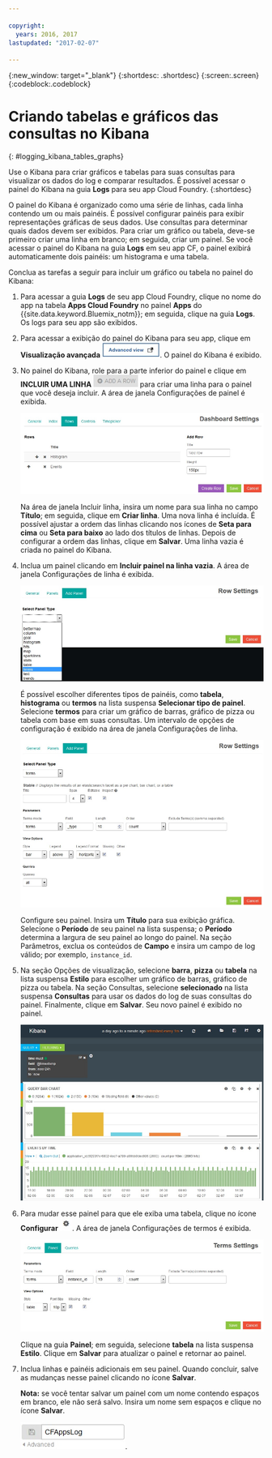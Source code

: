 ```yaml
---

copyright:
  years: 2016, 2017
lastupdated: "2017-02-07"

---
```


<!-- Common attributes used in the template are defined as follows: -->
{:new_window: target="_blank"}
{:shortdesc: .shortdesc}
{:screen:.screen}
{:codeblock:.codeblock}

<!-- Additional task topic: OPTIONAL
This is the template for additional task topics that are needed beyond the basic tasks in the getting started index.md.  As needed, other task topics can be included, with titles such as "Configuring x", "Administering y", "Managing z", etc. This topic is a peer of the getting started index.md in the <servicename>.ditamap. This topic can have one level of children and they also can be referenced in <servicename>.ditamap -->

# Criando tabelas e gráficos das consultas no Kibana
<!-- for example, Uploading your data -->
{: #logging_kibana_tables_graphs}
<!-- Provide an appropriate ID above -->

<!-- The short description section should include a sentence describing why this task is needed. For search engine optimization, include the service long name and "Bluemix". For example: -->

Use o Kibana para criar gráficos e tabelas para suas consultas para visualizar os dados do log e comparar resultados. É possível acessar o painel do Kibana na guia **Logs** para seu app Cloud Foundry.
{:shortdesc}

<!-- Include a sentence to briefly introduce the steps/subtopics. Example: -->
O painel do Kibana é organizado como uma série de linhas, cada linha contendo um ou mais painéis. É possível configurar painéis para exibir representações gráficas de seus dados. Use consultas para determinar quais dados devem ser exibidos. Para criar um gráfico ou tabela, deve-se primeiro criar uma linha em branco; em seguida, criar um painel. Se você acessar o painel do Kibana na guia **Logs** em seu app CF, o painel exibirá automaticamente dois painéis: um histograma e uma tabela.

Conclua as tarefas a seguir para incluir um gráfico ou tabela no painel do Kibana:

1. Para acessar a guia **Logs** de seu app Cloud Foundry, clique no nome do app na tabela **Apps Cloud Foundry** no painel **Apps** do {{site.data.keyword.Bluemix_notm}}; em seguida, clique na guia **Logs**. Os logs para seu app são exibidos.

2. Para acessar a exibição do painel do Kibana para seu app, clique em **Visualização avançada** ![Link de visualização avançada](images/logging_advanced_view.jpg). O painel do Kibana é exibido.

3. No painel do Kibana, role para a parte inferior do painel e clique em **INCLUIR UMA LINHA** ![Ícone Incluir uma linha](images/logging_add_row.jpg) para criar uma linha para o painel que você deseja incluir. A área de janela Configurações de painel é exibida.  
	
	![Área de janela de configurações de painel](images/logging_dashboard_settings.jpg)
	
	Na área de janela Incluir linha, insira um nome para sua linha no campo **Título**; em seguida, clique em **Criar linha**. Uma nova linha é incluída. É possível ajustar a ordem das linhas clicando nos ícones de **Seta para cima** ou **Seta para baixo** ao lado dos títulos de linhas. Depois de configurar a ordem das linhas, clique em **Salvar**. Uma linha vazia é criada no painel do Kibana.

4. Inclua um painel clicando em **Incluir painel na linha vazia**. A área de janela Configurações de linha é exibida. 

    ![Área de janela de configurações de linha](images/logging_row_settings.jpg)
	
	É possível escolher diferentes tipos de painéis, como **tabela**, **histograma** ou **termos** na lista suspensa **Selecionar tipo de painel**. Selecione **termos** para criar um gráfico de barras, gráfico de pizza ou tabela com base em suas consultas. Um intervalo de opções de configuração é exibido na área de janela Configurações de linha.
	
	![Incluindo um painel na área de janela de configurações de linha](images/logging_add_panel.jpg)
	
	Configure seu painel. Insira um **Título** para sua exibição gráfica. Selecione o **Período** de seu painel na lista suspensa; o **Período** determina a largura de seu painel ao longo do painel. Na seção Parâmetros, exclua os conteúdos de **Campo** e insira um campo de log válido; por exemplo, `instance_id`. 

5. Na seção Opções de visualização, selecione **barra**, **pizza** ou **tabela** na lista suspensa **Estilo** para escolher um gráfico de barras, gráfico de pizza ou tabela. Na seção Consultas, selecione **selecionado** na lista suspensa **Consultas** para usar os dados do log de suas consultas do painel. Finalmente, clique em **Salvar**. Seu novo painel é exibido no painel.

	![Painel exibindo um painel contendo gráfico de barras](images/logging_bar_chart_panel.jpg)
	
6. Para mudar esse painel para que ele exiba uma tabela, clique no ícone **Configurar** ![Ícone Configurar](images/logging_dashboard_config_panel.jpg). A área de janela Configurações de termos é exibida.  

	![Área de janela de configurações de termos](images/logging_terms_settings.jpg)
	
	Clique na guia **Painel**; em seguida, selecione **tabela** na lista suspensa **Estilo**. Clique em **Salvar** para atualizar o painel e retornar ao painel.

7. Inclua linhas e painéis adicionais em seu painel. Quando concluir, salve as mudanças nesse painel clicando no ícone **Salvar**.

    **Nota:** se você tentar salvar um painel com um nome contendo espaços em branco, ele não será salvo. Insira um nome sem espaços e clique no ícone **Salvar**.

    ![Salvar nome do painel](images/logging_save_dashboard.jpg).


